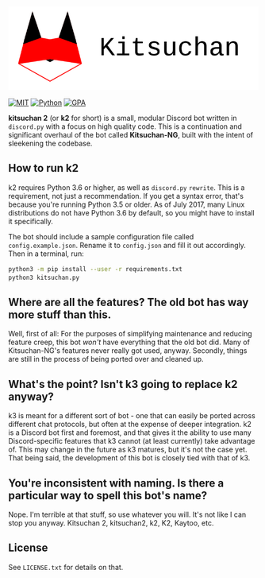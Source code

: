 ![k2](logo.png)

[![MIT](https://img.shields.io/badge/License-MIT-brightgreen.svg)](https://github.com/n303p4/Kitsuchan-NG/blob/master/LICENSE.txt)
[![Python](https://img.shields.io/badge/Python-3.6-brightgreen.svg)](https://python.org/)
[![GPA](https://codeclimate.com/github/n303p4/kitsuchan-2/badges/gpa.svg)](https://codeclimate.com/github/n303p4/kitsuchan-2)

**kitsuchan 2** (or **k2** for short) is a small, modular Discord bot written in `discord.py`
with a focus on high quality code. This is a continuation and significant overhaul of the bot
called **Kitsuchan-NG**, built with the intent of sleekening the codebase.

## How to run k2

k2 requires Python 3.6 or higher, as well as `discord.py` `rewrite`. This is a requirement, not
just a recommendation. If you get a syntax error, that's because you're running Python 3.5 or
older. As of July 2017, many Linux distributions do not have Python 3.6 by default, so you might
have to install it specifically.

The bot should include a sample configuration file called `config.example.json`. Rename it to
`config.json` and fill it out accordingly. Then in a terminal, run:

```bash
python3 -m pip install --user -r requirements.txt
python3 kitsuchan.py
```

## Where are all the features? The old bot has way more stuff than this.

Well, first of all: For the purposes of simplifying maintenance and reducing feature creep,
this bot *won't* have everything that the old bot did. Many of Kitsuchan-NG's features never
really got used, anyway. Secondly, things are still in the process of being ported over and
cleaned up.

## What's the point? Isn't k3 going to replace k2 anyway?

k3 is meant for a different sort of bot - one that can easily be ported across different chat
protocols, but often at the expense of deeper integration. k2 is a Discord bot first and foremost,
and that gives it the ability to use many Discord-specific features that k3 cannot (at least
currently) take advantage of. This may change in the future as k3 matures, but it's not the case
yet. That being said, the development of this bot is closely tied with that of k3.

## You're inconsistent with naming. Is there a particular way to spell this bot's name?

Nope. I'm terrible at that stuff, so use whatever you will. It's not like I can stop you anyway.
Kitsuchan 2, kitsuchan2, k2, K2, Kaytoo, etc.

## License

See `LICENSE.txt` for details on that.
